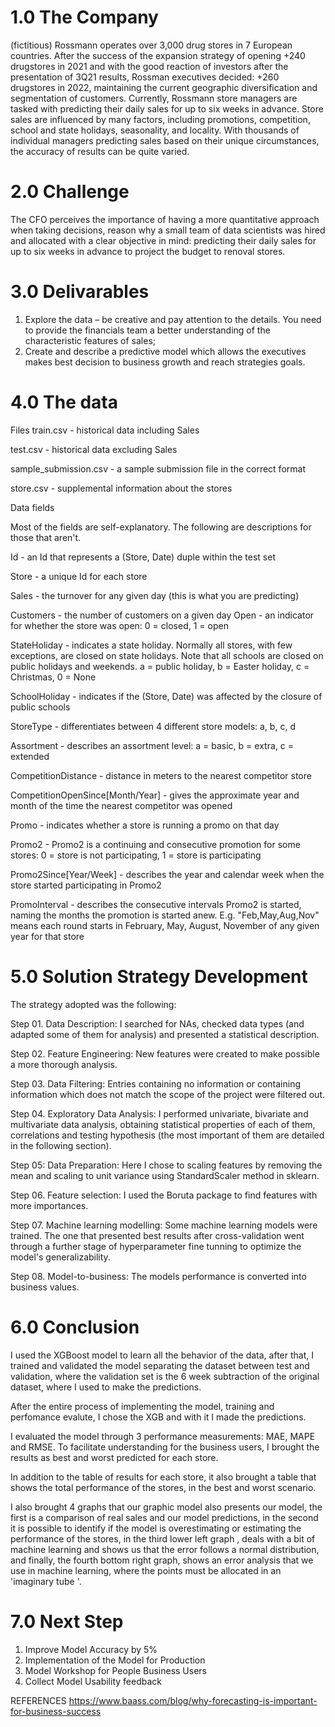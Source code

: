 # 1.0 The Company

(fictitious) Rossmann operates over 3,000 drug stores in 7 European countries. After the success of the expansion strategy of opening +240 drugstores in 2021 and with the good reaction of investors after the presentation of 3Q21 results, Rossman executives decided: +260 drugstores in 2022, maintaining the current geographic diversification and segmentation of customers. Currently, Rossmann store managers are tasked with predicting their daily sales for up to six weeks in advance.  Store sales are influenced by many factors, including promotions, competition, school and state holidays, seasonality, and locality. With thousands of individual managers predicting sales based on their unique circumstances, the accuracy of results can be quite varied.

# 2.0 Challenge
The CFO perceives the importance of having a more quantitative approach when taking decisions, reason why a small team of data scientists was hired and allocated with a clear objective in mind: predicting their daily sales for up to six weeks in advance to project the budget to renoval stores.

# 3.0 Delivarables
1. Explore the data – be creative and pay attention to the details. You need to provide the financials team a better understanding of the characteristic features of sales;
2. Create and describe a predictive model which allows the executives makes best decision to business growth and reach strategies goals.

# 4.0 The data

Files
train.csv - historical data including Sales

test.csv - historical data excluding Sales

sample_submission.csv - a sample submission file in the correct format

store.csv - supplemental information about the stores

Data fields

Most of the fields are self-explanatory. The following are descriptions for those that aren't.

Id - an Id that represents a (Store, Date) duple within the test set

Store - a unique Id for each store

Sales - the turnover for any given day (this is what you are predicting)

Customers - the number of customers on a given day
Open - an indicator for whether the store was open: 0 = closed, 1 = open

StateHoliday - indicates a state holiday. Normally all stores, with few exceptions, are closed on state holidays. Note that all schools are closed on public holidays and weekends. a = public holiday, b = Easter holiday, c = Christmas, 0 = None

SchoolHoliday - indicates if the (Store, Date) was affected by the closure of public schools

StoreType - differentiates between 4 different store models: a, b, c, d

Assortment - describes an assortment level: a = basic, b = extra, c = extended

CompetitionDistance - distance in meters to the nearest competitor store

CompetitionOpenSince[Month/Year] - gives the approximate year and month of the time the nearest competitor was opened

Promo - indicates whether a store is running a promo on that day

Promo2 - Promo2 is a continuing and consecutive promotion for some stores: 0 = store is not participating, 1 = store is participating

Promo2Since[Year/Week] - describes the year and calendar week when the store started participating in Promo2

PromoInterval - describes the consecutive intervals Promo2 is started, naming the months the promotion is started anew. E.g. "Feb,May,Aug,Nov" means each round starts in February, May, August, November of any given year for that store

# 5.0 Solution Strategy  Development 
The strategy adopted was the following:

Step 01. Data Description: I searched for NAs, checked data types (and adapted some of them for analysis) and presented a statistical description.

Step 02. Feature Engineering: New features were created to make possible a more thorough analysis.

Step 03. Data Filtering: Entries containing no information or containing information which does not match the scope of the project were filtered out.

Step 04. Exploratory Data Analysis: I performed univariate, bivariate and multivariate data analysis, obtaining statistical properties of each of them, correlations and testing hypothesis (the most important of them are detailed in the following section).

Step 05: Data Preparation: Here I chose to scaling features by removing the mean and scaling to unit variance using StandardScaler method in sklearn.

Step 06. Feature selection: I used the Boruta package to find features with more importances.

Step 07. Machine learning modelling: Some machine learning models were trained. The one that presented best results after cross-validation went through a further stage of hyperparameter fine tunning to optimize the model's generalizability.

Step 08. Model-to-business: The models performance is converted into business values.

# 6.0 Conclusion

I used the XGBoost model to learn all the behavior of the data, after that, I trained and validated the model separating the dataset between test and validation, where the validation set is the 6 week subtraction of the original dataset, where I used to make the predictions.

After the entire process of implementing the model, training and perfomance evalute, I chose the XGB and with it I made the predictions.

I evaluated the model through 3 performance measurements: MAE, MAPE and RMSE. To facilitate understanding for the business users, I brought the results as best and worst predicted for each store.

In addition to the table of results for each store, it also brought a table that shows the total performance of the stores, in the best and worst scenario.

I also brought 4 graphs that our graphic model also presents our model, the first is a comparison of real sales and our model predictions, in the second it is possible to identify if the model is overestimating or estimating the performance of the stores, in the third lower left graph , deals with a bit of machine learning and shows us that the error follows a normal distribution, and finally, the fourth bottom right graph, shows an error analysis that we use in machine learning, where the points must be allocated in an 'imaginary tube '.

# 7.0 Next Step

1. Improve Model Accuracy by 5%
2. Implementation of the Model for Production
3. Model Workshop for People Business Users
4. Collect Model Usability feedback

REFERENCES
https://www.baass.com/blog/why-forecasting-is-important-for-business-success